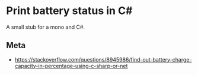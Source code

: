 
# Print battery status in C#

A small stub for a mono and C#.

## Meta

- https://stackoverflow.com/questions/8945986/find-out-battery-charge-capacity-in-percentage-using-c-sharp-or-net


